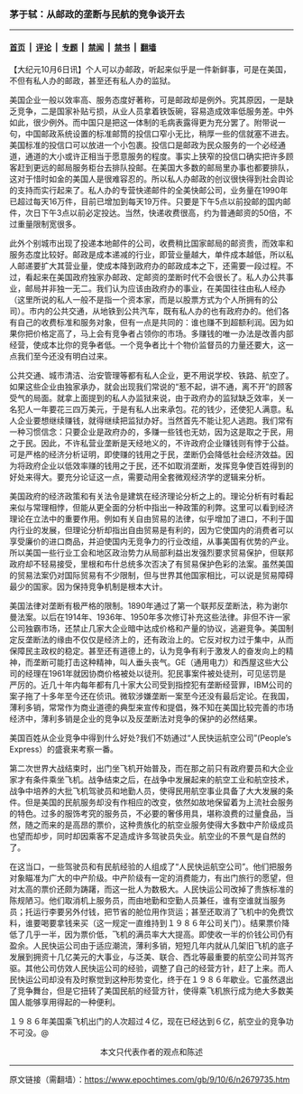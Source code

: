 ### 茅于轼：从邮政的垄断与民航的竞争谈开去

---

#### [首页](../../../..?n2679735) &nbsp;|&nbsp; [评论](../../../../../epoch-comment?n2679735) &nbsp;|&nbsp; [专题](../../../../../epoch-special?n2679735) &nbsp;|&nbsp; [禁闻](../../../../../epoch-news?n2679735) &nbsp;|&nbsp; [禁书](../../../../../books?n2679735) &nbsp;|&nbsp; [翻墙](https://github.com/gfw-breaker/nogfw/blob/master/README.md?n2679735)


<div class="post_content" id="artbody" itemprop="articleBody">
 <!-- article content begin -->
 <p>
  【大纪元10月6日讯】个人可以办邮政，听起来似乎是一件新鲜事，可是在美国，不但有私人办的邮政，甚至还有私人办的监狱。
 </p>
 <p>
  美国企业一般以效率高、服务态度好著称，可是邮政却是例外。究其原因，一是缺乏竞争，二是国家补贴亏损，从业人员拿着铁饭碗，容易造成效率低服务差。中外如此，很少例外。而中国只是把这一体制的毛病表露得更为充分罢了。附带说一句，中国邮政系统设置的标准邮筒的投信口窄小无比，稍厚一些的信就塞不进去。美国标准的投信口可以放进一个小包裹。投信口是邮政为民众服务的一个必经通道，通道的大小或许正相当于愿意服务的程度。事实上狭窄的投信口确实把许多顾客赶到更远的邮局服务柜台去排队投邮。在美国大多数的邮局里办事也都要排队，这对于惜时如金的美国人是很难容忍的。所以私人办邮政的创议很快得到社会舆论的支持而实行起来了。私人办的专营快递邮件的全美快邮公司，业务量在1990年已超过每天16万件，目前已增加到每天19万件。只要是下午5点以前投邮的国内邮件，次日下午3点以前必定投达。当然，快递收费很高，约为普通邮资的50倍，不过重量限制宽很多。
 </p>
 <p>
  此外个别城市出现了投递本地邮件的公司，收费稍比国家邮局的邮资贵，而效率和服务态度比较好。邮政是成本递减的行业，即营业量越大，单件成本越低，所以私人邮递要扩大其营业量，使成本降到政府办的邮政成本之下，还需要一段过程。不过，看起来在美国政府独家办邮政、定邮资的垄断时代不会很长了。私人办公共事业，邮局并非独一无二。我们认为应该由政府办的事业，在美国往往由私人经办（这里所说的私人一般不是指一个资本家，而是以股票方式为个人所拥有的公司）。市内的公共交通，从地铁到公共汽车，既有私人办的也有政府办的。他们各有自己的收费标准和服务对象，但有一点是共同的：谁也赚不到超额利润。因为如果你把价格定高了，马上会有竞争者占领你的市场。多赚钱的唯一办法是改善内部经营，使成本比你的竞争者低。一个竞争者比十个物价监督员的力量还要大，这一点我们至今还没有明白过来。
 </p>
 <p>
  公共交通、城市清洁、治安管理等都有私人企业，更不用说学校、铁路、航空了。如果这些企业由独家承办，就会出现我们常说的“惹不起，讲不通，离不开”的顾客受气的局面。就拿上面提到的私人办监狱来说，由于政府办的监狱缺乏效率，关一名犯人一年要花三四万美元，于是有私人出来承包。花的钱少，还使犯人满意。私人企业要想继续赚钱，就得继续把监狱办好。当然首先不能让犯人逃跑。我们常有一种习惯信念：只要企业是政府办的，多赚一些钱也无妨，因为这是取之于民，用之于民。因此，不许私营业垄断是天经地义的，不许政府企业赚钱则有悖于公益。可是严格的经济分析证明，即使赚的钱用之于民，垄断仍会降低社会经济效益。因为将政府企业以低效率赚的钱用之于民，还不如取消垄断，发挥竞争使百姓得到的好处来得大。要充分论证这一点，需要动用全套微观经济学的逻辑来分析。
 </p>
 <p>
  美国政府的经济政策和有关法令是建筑在经济理论分析之上的。理论分析有时看起来似与常理相悖，但能从更全面的分析中指出一种政策的利弊。这里可以看到经济理论在立法中的重要作用。例如有关自由贸易的法律，似乎增加了进口，不利于国内行业的发展，但理论分析却指出自由贸易是有利的，因为它使国内的消费者可以享受廉价的进口商品，并迫使国内无竞争力的行业改组，从事美国有优势的产业。所以美国一些行业工会和地区政治势力从局部利益出发强烈要求贸易保护，但联邦政府却不轻易接受，里根和布什总统多次否决了有贸易保护色彩的法案。虽然美国的贸易法案仍对国际贸易有不少限制，但与世界其他国家相比，可以说是贸易障碍最少的国家。因为保持竞争机制是根本大计。
 </p>
 <p>
  美国法律对垄断有极严格的限制。1890年通过了第一个联邦反垄断法，称为谢尔曼法案。以后在1914年、1936年、1950年多次修订补充这些法律。非但不许一家公司独霸市场，还禁止几家大企业暗中达成价格和产量的协议，逃避竞争。美国制定反垄断法的缘由不仅仅是经济上的，还有政治上的。它反对权力过于集中，从而保障民主政权的稳定。甚至还有道德上的，认为竞争有利于激发人的奋发向上的精神，而垄断可能打击这种精神，叫人垂头丧气。GE（通用电力）和西屋这些大公司的经理在1961年就因协商价格被处以徒刑。犯民事案件被处徒刑，可见惩罚是严厉的。近几十年内每年都有几十家大公司受到指控犯有垄断经营罪，IBM公司的案子拖了十多年至今还在侦讯。微软涉嫌垄断一案至今还没有最后定论。在我国，薄利多销，常常作为商业道德的典型来宣传和提倡，殊不知在美国比较完善的市场经济中，薄利多销是企业的竞争以及反垄断法对竞争的保护的必然结果。
 </p>
 <p>
  美国百姓从企业竞争中得到什么好处?我们不妨通过“人民快运航空公司”(People’s Express）的盛衰来考察一番。
 </p>
 <p>
  第二次世界大战结束时，出门坐飞机开始普及，而在那之前只有政府要员和大企业家才有条件乘坐飞机。战争结束之后，在战争中发展起来的航空工业和航空技术，战争中培养的大批飞机驾驶员和地勤人员，使得民用航空事业具备了大大发展的条件。但是美国的民航服务却没有作相应的改变，依然如故地保留着为上流社会服务的特色。过多的服饰考究的服务员，不必要的奢侈用具，堪称浪费的过量食品，当然，随之而来的是高昂的票价，这种贵族化的航空业服务使得大多数中产阶级成员也望而却步，同时却因乘客不足造成许多驾驶员失业。航空业的不景气是自然的了。
 </p>
 <p>
  在这当口，一些驾驶员和有民航经验的人组成了“人民快运航空公司”。他们把服务对象瞄准为广大的中产阶级。中产阶级有一定的消费能力，有出门旅行的愿望，但对太高的票价还颇为踌躇，而这一批人为数极大。人民快运公司改掉了贵族标准的陈规陋习。他们取消机上服务员，而由地勤和空勤人员兼任，谁有空谁就当服务员；托运行李要另外付钱，把节省的舱位用作货运；甚至还取消了飞机中的免费饮料，谁要喝要拿钱来买（这一规定一直维持到１９８６年公司关门）。结果票价降低了几乎一半，因为票价低，飞机的满员率大大提高。即使收一半的价钱公司仍有盈余。人民快运公司由于适应潮流，薄利多销，短短几年内就从几架旧飞机的底子发展到拥资十几亿美元的大事业，与泛美、联合、西北等最重要的航空公司并驾齐驱。其他公司仿效人民快运公司的经验，调整了自己的经营方针，赶了上来。而人民快运公司却没有及时察觉到这种形势变化，终于在１９８６年歇业。它虽然退出了竞争舞台，但是它扭转了美国民航的经营方针，使得乘飞机旅行成为绝大多数美国人能够享用得起的一种便利。
 </p>
 <p>
  １９８６年美国乘飞机出门的人次超过４亿，现在已经达到６亿，航空业的竞争功不可没。@
  <font color="#ffffff">
   (http://www.dajiyuan.com)
  </font>
  <br/>
  <center>
   <font class="GY13">
    本文只代表作者的观点和陈述
   </font>
  </center>
 </p>
 <!-- article content end -->
 <div id="below_article_ad">
 </div>
</div>


---

原文链接（需翻墙）：https://www.epochtimes.com/gb/9/10/6/n2679735.htm